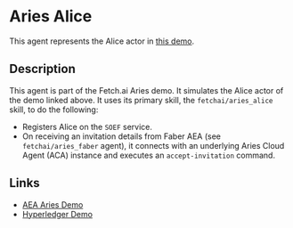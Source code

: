 # Aries Alice

This agent represents the Alice actor in <a href="https://github.com/hyperledger/aries-cloudagent-python/blob/master/demo/README.md" target="_blank">this demo</a>.

## Description

This agent is part of the Fetch.ai Aries demo. It simulates the Alice actor of the demo linked above. It uses its primary skill, the `fetchai/aries_alice` skill, to do the following:

- Registers Alice on the `SOEF` service. 
- On receiving an invitation details from Faber AEA (see `fetchai/aries_faber` agent), it connects with an underlying Aries Cloud Agent (ACA) instance and executes an `accept-invitation` command.

## Links

- <a href="https://docs.fetch.ai/aea/aries-cloud-agent-demo/" target="_blank">AEA Aries Demo</a>
- <a href="https://github.com/hyperledger/aries-cloudagent-python/blob/master/demo/README.md" target="_blank">Hyperledger Demo</a>
